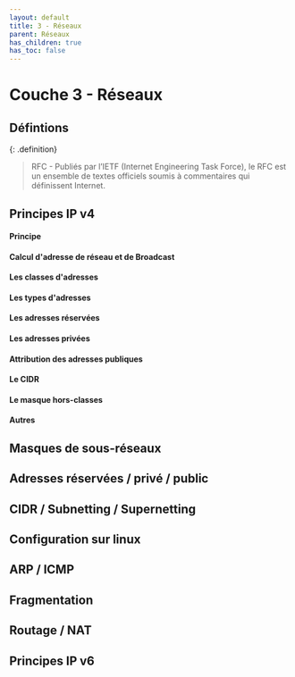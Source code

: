 ```yaml
---
layout: default
title: 3 - Réseaux
parent: Réseaux
has_children: true
has_toc: false
---
```


# Couche 3 - Réseaux

## Défintions

{: .definition}
> RFC - Publiés par l’IETF (Internet Engineering Task Force), le RFC est un ensemble de textes officiels soumis à commentaires qui définissent Internet.

## Principes IP v4

#### Principe 

#### Calcul d'adresse de réseau et de Broadcast

#### Les classes d'adresses

#### Les types d'adresses

#### Les adresses réservées

#### Les adresses privées

#### Attribution des adresses publiques

#### Le CIDR

#### Le masque hors-classes

#### Autres


## Masques de sous-réseaux

## Adresses réservées / privé / public

## CIDR / Subnetting / Supernetting

## Configuration sur linux

## ARP / ICMP

## Fragmentation

## Routage / NAT

## Principes IP v6

